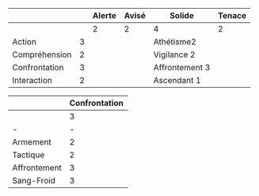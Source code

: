 
| | |Alerte|Avisé|Solide|Tenace|
|---|---|---|---|---|---|
|||2|2|4|2|
|Action|3|||Athétisme2||
|Compréhension|2|||Vigilance 2||
|Confrontation|3|||Affrontement 3||
|Interaction|2|||Ascendant 1||

||Confrontation|
|---|---|
||3|
| - | - |
|Armement|2|
|Tactique|2|
|Affrontement|3|
|Sang-Froid|3|